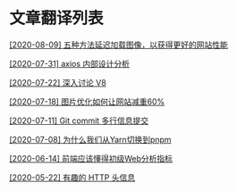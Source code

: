 # 文章翻译列表

[[2020-08-09] 五种方法延迟加载图像，以获得更好的网站性能]()

[[2020-07-31] axios 内部设计分析](https://github.com/LuckRain7/Knowledge-Sharing/tree/master/translate/axios.md)

[[2020-07-22] 深入讨论 V8 ](https://github.com/LuckRain7/Knowledge-Sharing/tree/master/translate/content/A-Deep-Dive-Into-V8)

[[2020-07-18] 图片优化如何让网站减重60% ](https://github.com/LuckRain7/Knowledge-Sharing/tree/master/translate/images-optimization.md)

[[2020-07-11] Git commit 多行信息提交](https://github.com/LuckRain7/Knowledge-Sharing/tree/master/translate/content/git-commit)

[[2020-07-08] 为什么我们从Yarn切换到pnpm](https://github.com/LuckRain7/Knowledge-Sharing/tree/master/resource/2020/0708)

[[2020-06-14] 前端应该懂得初级Web分析指标](https://github.com/LuckRain7/Knowledge-Sharing/tree/master/translate/content/web-analytics-metrics)

[[2020-05-22] 有趣的 HTTP 头信息]( https://github.com/LuckRain7/Knowledge-Sharing/blob/master/translate/http-header.md )

